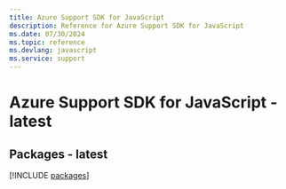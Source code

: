 ```yaml
---
title: Azure Support SDK for JavaScript
description: Reference for Azure Support SDK for JavaScript
ms.date: 07/30/2024
ms.topic: reference
ms.devlang: javascript
ms.service: support
---
```

# Azure Support SDK for JavaScript - latest
## Packages - latest
[!INCLUDE [packages](support-index.md)]